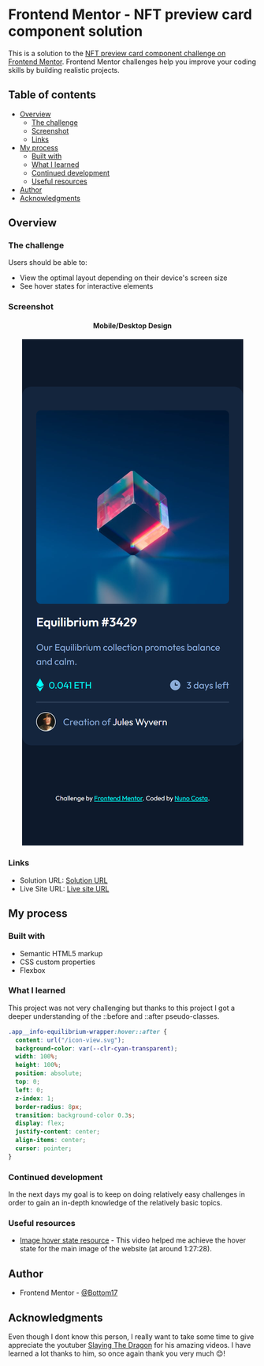 # Frontend Mentor - NFT preview card component solution

This is a solution to the [NFT preview card component challenge on Frontend Mentor](https://www.frontendmentor.io/challenges/nft-preview-card-component-SbdUL_w0U). Frontend Mentor challenges help you improve your coding skills by building realistic projects.

## Table of contents

- [Overview](#overview)
  - [The challenge](#the-challenge)
  - [Screenshot](#screenshot)
  - [Links](#links)
- [My process](#my-process)
  - [Built with](#built-with)
  - [What I learned](#what-i-learned)
  - [Continued development](#continued-development)
  - [Useful resources](#useful-resources)
- [Author](#author)
- [Acknowledgments](#acknowledgments)

## Overview

### The challenge

Users should be able to:

- View the optimal layout depending on their device's screen size
- See hover states for interactive elements

### Screenshot

<h4 align="center"><strong>Mobile/Desktop Design</strong></h4>

<p align="center">
<img src="./solution-screenshots/design.png" alt="page design">

### Links

- Solution URL: [Solution URL](https://www.frontendmentor.io/solutions/nft-preview-card-component-challenge-htmlcss-NBK7UpZE6f)
- Live Site URL: [Live site URL](https://nft-preview-card-component-challenge-three.vercel.app/)

## My process

### Built with

- Semantic HTML5 markup
- CSS custom properties
- Flexbox

### What I learned

This project was not very challenging but thanks to this project I got a deeper understanding of the ::before and ::after pseudo-classes.

```css
.app__info-equilibrium-wrapper:hover::after {
  content: url("/icon-view.svg");
  background-color: var(--clr-cyan-transparent);
  width: 100%;
  height: 100%;
  position: absolute;
  top: 0;
  left: 0;
  z-index: 1;
  border-radius: 8px;
  transition: background-color 0.3s;
  display: flex;
  justify-content: center;
  align-items: center;
  cursor: pointer;
}
```

### Continued development

In the next days my goal is to keep on doing relatively easy challenges in order to gain an in-depth knowledge of the relatively basic topics.

### Useful resources

- [Image hover state resource](https://www.youtube.com/watch?v=dLDn_k8GmaU&t=2466s) - This video helped me achieve the hover state for the main image of the website (at around 1:27:28).

## Author

- Frontend Mentor - [@Bottom17](https://www.frontendmentor.io/profile/Bottom17)

## Acknowledgments

Even though I dont know this person, I really want to take some time to give appreciate the youtuber [Slaying The Dragon](https://www.youtube.com/@slayingthedragon) for his amazing videos. I have learned a lot thanks to him, so once again thank you very much 😊!
